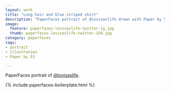 ```yaml
---
layout: work
title: "Long hair and blue striped shirt"
description: "PaperFaces portrait of @lovisaslife drawn with Paper by 53 on an iPad."
image: 
  feature: paperfaces-lovisaslife-twitter-lg.jpg
  thumb: paperfaces-lovisaslife-twitter-150.jpg
category: paperfaces
tags: 
- portrait
- illustration
- Paper by 53

---
```


PaperFaces portrait of [@lovisaslife](http://twitter.com/lovisaslife).

{% include paperfaces-boilerplate.html %}